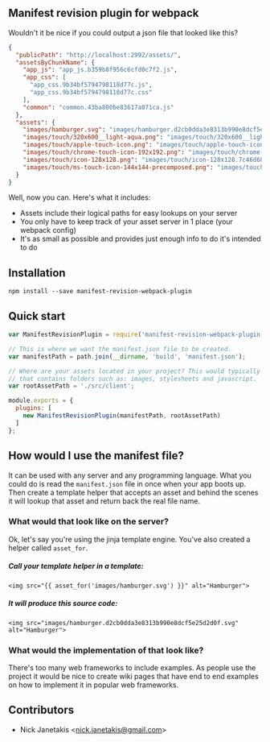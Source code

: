 ## Manifest revision plugin for webpack

Wouldn't it be nice if you could output a json file that looked like this?

```json
{
  "publicPath": "http://localhost:2992/assets/",
  "assetsByChunkName": {
    "app_js": "app_js.b359b8f956c6cfd0c7f2.js",
    "app_css": [
      "app_css.9b34bf5794798118d77c.js",
      "app_css.9b34bf5794798118d77c.css"
    ],
    "common": "common.43ba800be83617a071ca.js"
  },
  "assets": {
    "images/hamburger.svg": "images/hamburger.d2cb0dda3e8313b990e8dcf5e25d2d0f.svg",
    "images/touch/320x600__light-aqua.png": "images/touch/320x600__light-aqua.f0d51db7c4aa72532cf26fe10a616a0f.png",
    "images/touch/apple-touch-icon.png": "images/touch/apple-touch-icon.7326f54bfe6776293f08b34c3a5fde7b.png",
    "images/touch/chrome-touch-icon-192x192.png": "images/touch/chrome-touch-icon-192x192.571f134f59f14a6d298ddd66c015b293.png",
    "images/touch/icon-128x128.png": "images/touch/icon-128x128.7c46d686765c49b813ac5eb34fabf712.png",
    "images/touch/ms-touch-icon-144x144-precomposed.png": "images/touch/ms-touch-icon-144x144-precomposed.452d90b250d6f41a0c8f9db729113ffd.png"
  }
}
```

Well, now you can. Here's what it includes:

- Assets include their logical paths for easy lookups on your server
- You only have to keep track of your asset server in 1 place (your webpack config)
- It's as small as possible and provides just enough info to do it's intended to do

## Installation

`npm install --save manifest-revision-webpack-plugin`


## Quick start

```js
var ManifestRevisionPlugin = require('manifest-revision-webpack-plugin');

// This is where we want the manifest.json file to be created.
var manifestPath = path.join(__dirname, 'build', 'manifest.json');

// Where are your assets located in your project? This would typically be a path
// that contains folders such as: images, stylesheets and javascript.
var rootAssetPath = './src/client';

module.exports = {
  plugins: [
    new ManifestRevisionPlugin(manifestPath, rootAssetPath)
  ]
};
```

## How would I use the manifest file?

It can be used with any server and any programming language. What you could do
is read the `manifest.json` file in once when your app boots up. Then create a
template helper that accepts an asset and behind the scenes it will lookup
that asset and return back the real file name.

### What would that look like on the server?

Ok, let's say you're using the jinja template engine. You've also created a
helper called `asset_for`.

##### Call your template helper in a template:
```jinja
<img src="{{ asset_for('images/hamburger.svg') }}" alt="Hamburger">
```

##### It will produce this source code:
```jinja
<img src="images/hamburger.d2cb0dda3e8313b990e8dcf5e25d2d0f.svg" alt="Hamburger">
```

### What would the implementation of that look like?

There's too many web frameworks to include examples. As people use the project
it would be nice to create wiki pages that have end to end examples on how to
implement it in popular web frameworks.

## Contributors

- Nick Janetakis <<nick.janetakis@gmail.com>>